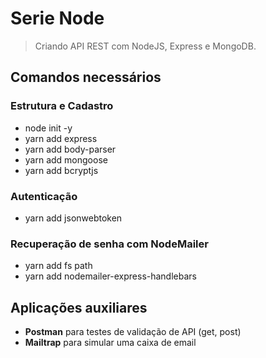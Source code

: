 # Serie Node
> Criando API REST com NodeJS, Express e MongoDB.

## Comandos necessários
###  Estrutura e Cadastro
- node init -y
- yarn add express
- yarn add body-parser
- yarn add mongoose
- yarn add bcryptjs
### Autenticação
- yarn add jsonwebtoken
### Recuperação de senha com NodeMailer
- yarn add fs path
- yarn add nodemailer-express-handlebars

## Aplicações auxiliares
- **Postman** para testes de validação de API (get, post)
- **Mailtrap** para simular uma caixa de email
